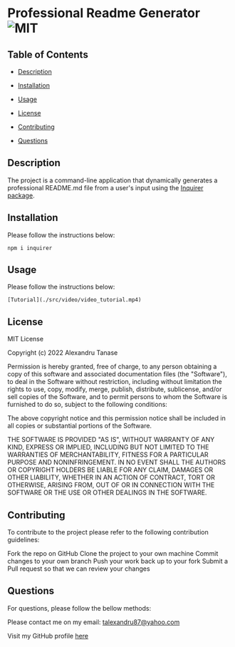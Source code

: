 # Professional Readme Generator ![MIT](https://img.shields.io/badge/MIT-License-green)

## Table of Contents

- [Description](#description)
- [Installation](#installation)
- [Usage](#usage)
- [License](#license)
- [Contributing](#contributing)

- [Questions](#questions)

## Description

The project is a command-line application that dynamically generates a professional README.md file from a user's input using the [Inquirer package](https://www.npmjs.com/package/inquirer).

## Installation

Please follow the instructions below:

```
npm i inquirer
```

## Usage

Please follow the instructions below:

```
[Tutorial](./src/video/video_tutorial.mp4)
```

## License

MIT License

Copyright (c) 2022 Alexandru Tanase

Permission is hereby granted, free of charge, to any person obtaining a copy
of this software and associated documentation files (the "Software"), to deal
in the Software without restriction, including without limitation the rights
to use, copy, modify, merge, publish, distribute, sublicense, and/or sell
copies of the Software, and to permit persons to whom the Software is
furnished to do so, subject to the following conditions:

The above copyright notice and this permission notice shall be included in all
copies or substantial portions of the Software.

THE SOFTWARE IS PROVIDED "AS IS", WITHOUT WARRANTY OF ANY KIND, EXPRESS OR
IMPLIED, INCLUDING BUT NOT LIMITED TO THE WARRANTIES OF MERCHANTABILITY,
FITNESS FOR A PARTICULAR PURPOSE AND NONINFRINGEMENT. IN NO EVENT SHALL THE
AUTHORS OR COPYRIGHT HOLDERS BE LIABLE FOR ANY CLAIM, DAMAGES OR OTHER
LIABILITY, WHETHER IN AN ACTION OF CONTRACT, TORT OR OTHERWISE, ARISING FROM,
OUT OF OR IN CONNECTION WITH THE SOFTWARE OR THE USE OR OTHER DEALINGS IN THE
SOFTWARE.

## Contributing

To contribute to the project please refer to the following contribution guidelines:

Fork the repo on GitHub
Clone the project to your own machine
Commit changes to your own branch
Push your work back up to your fork
Submit a Pull request so that we can review your changes

## Questions

For questions, please follow the bellow methods:

Please contact me on my email: talexandru87@yahoo.com

Visit my GitHub profile [here](https://github.com/talexandru1987)
